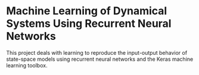 # Machine Learning of Dynamical Systems Using Recurrent Neural Networks

This project deals with learning to reproduce the input-output behavior of state-space models using recurrent neural networks and the Keras machine learning toolbox.
